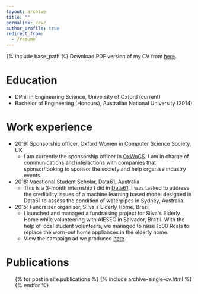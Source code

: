 ```yaml
---
layout: archive
title: ""
permalink: /cv/
author_profile: true
redirect_from:
  - /resume
---
```


{% include base_path %}
Download PDF version of my CV from [here](http://yugeten.github.io/files/CV_Dec2021.pdf).

Education
======
* DPhil in Engineering Science, University of Oxford (current)
* Bachelor of Engineering (Honours), Australian National University (2014)

Work experience
======
* 2019: Sponsorship officer, Oxford Women in Computer Science Society, UK
  * I am currently the sponsorship officer in [OxWoCS](http://www.cs.ox.ac.uk/societies/women/). I am in charge of communications and interactions with companies that sponsor/looking to sponsor the society and help organise industry events.
* 2018: Vacational Student Scholar, Data61, Australia
  * This is a 3-month internship I did in [Data61](https://www.data61.csiro.au/). I was tasked to address the credibility issues of a machine learning based model designed in Data61 to assess the condition of waterpipes in Sydney, Australia. 
* 2015: Fundraiser organiser, Silva's Elderly Home, Brazil
  * I launched and managed a fundraising project for Silva's Elderly Home while volunteering with AIESEC in Salvador, Brazil. With the help of local student volunteers, we managed to raise 1500 Reals to replace the worn-out home appliances in the elderly home.
  * View the campaign ad we produced [here](https://www.youtube.com/watch?v=F_5-AIWw15g&t=2s).

Publications
======
  <ul>{% for post in site.publications %}
    {% include archive-single-cv.html %}
  {% endfor %}</ul>

<!---
Talks
======
  <ul>{% for post in site.talks %}
    {% include archive-single-talk-cv.html %}
  {% endfor %}</ul>
  
Teaching
======
  <ul>{% for post in site.teaching %}
    {% include archive-single-cv.html %}
  {% endfor %}</ul>
  
Service and leadership
======
* Currently signed in to 43 different slack teams
-->
